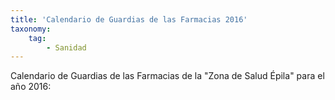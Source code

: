 ```yaml
---
title: 'Calendario de Guardias de las Farmacias 2016'
taxonomy:
    tag:
        - Sanidad
---
```


Calendario de Guardias de las Farmacias de la "Zona de Salud Épila" para el año 2016:

